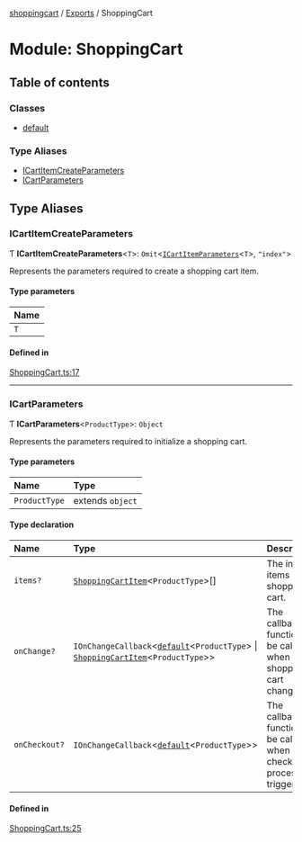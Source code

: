 [shoppingcart](../README.md) / [Exports](../modules.md) / ShoppingCart

# Module: ShoppingCart

## Table of contents

### Classes

- [default](../classes/ShoppingCart.default.md)

### Type Aliases

- [ICartItemCreateParameters](ShoppingCart.md#icartitemcreateparameters)
- [ICartParameters](ShoppingCart.md#icartparameters)

## Type Aliases

### ICartItemCreateParameters

Ƭ **ICartItemCreateParameters**\<`T`\>: `Omit`\<[`ICartItemParameters`](ShoppingCartItem.md#icartitemparameters)\<`T`\>, ``"index"``\>

Represents the parameters required to create a shopping cart item.

#### Type parameters

| Name |
| :------ |
| `T` |

#### Defined in

[ShoppingCart.ts:17](https://github.com/sreed17/shoppingcart/blob/8289477/src/ShoppingCart.ts#L17)

___

### ICartParameters

Ƭ **ICartParameters**\<`ProductType`\>: `Object`

Represents the parameters required to initialize a shopping cart.

#### Type parameters

| Name | Type |
| :------ | :------ |
| `ProductType` | extends `object` |

#### Type declaration

| Name | Type | Description |
| :------ | :------ | :------ |
| `items?` | [`ShoppingCartItem`](../classes/ShoppingCartItem.ShoppingCartItem.md)\<`ProductType`\>[] | The initial items in the shopping cart. |
| `onChange?` | `IOnChangeCallback`\<[`default`](../classes/ShoppingCart.default.md)\<`ProductType`\> \| [`ShoppingCartItem`](../classes/ShoppingCartItem.ShoppingCartItem.md)\<`ProductType`\>\> | The callback function to be called when the shopping cart changes. |
| `onCheckout?` | `IOnChangeCallback`\<[`default`](../classes/ShoppingCart.default.md)\<`ProductType`\>\> | The callback function to be called when the checkout process is triggered. |

#### Defined in

[ShoppingCart.ts:25](https://github.com/sreed17/shoppingcart/blob/8289477/src/ShoppingCart.ts#L25)
